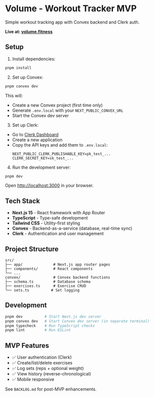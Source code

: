 # Volume - Workout Tracker MVP

Simple workout tracking app with Convex backend and Clerk auth.

**Live at: [volume.fitness](https://volume.fitness)**

## Setup

1. Install dependencies:
```bash
pnpm install
```

2. Set up Convex:
```bash
pnpm convex dev
```
This will:
- Create a new Convex project (first time only)
- Generate `.env.local` with your `NEXT_PUBLIC_CONVEX_URL`
- Start the Convex dev server

3. Set up Clerk:
- Go to [Clerk Dashboard](https://dashboard.clerk.com)
- Create a new application
- Copy the API keys and add them to `.env.local`:
  ```
  NEXT_PUBLIC_CLERK_PUBLISHABLE_KEY=pk_test_...
  CLERK_SECRET_KEY=sk_test_...
  ```

4. Run the development server:
```bash
pnpm dev
```

Open [http://localhost:3000](http://localhost:3000) in your browser.

## Tech Stack

- **Next.js 15** - React framework with App Router
- **TypeScript** - Type-safe development
- **Tailwind CSS** - Utility-first styling
- **Convex** - Backend-as-a-service (database, real-time sync)
- **Clerk** - Authentication and user management

## Project Structure

```
src/
├── app/              # Next.js app router pages
├── components/       # React components
└── ...
convex/               # Convex backend functions
├── schema.ts         # Database schema
├── exercises.ts      # Exercise CRUD
└── sets.ts          # Set logging
```

## Development

```bash
pnpm dev          # Start Next.js dev server
pnpm convex dev   # Start Convex dev server (in separate terminal)
pnpm typecheck    # Run TypeScript checks
pnpm lint         # Run ESLint
```

## MVP Features

- ✅ User authentication (Clerk)
- ✅ Create/list/delete exercises
- ✅ Log sets (reps + optional weight)
- ✅ View history (reverse-chronological)
- ✅ Mobile responsive

See `BACKLOG.md` for post-MVP enhancements.
